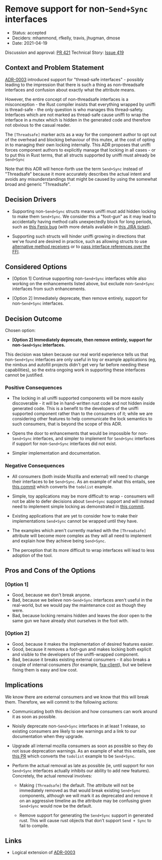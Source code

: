 # Remove support for non-`Send+Sync` interfaces

* Status: accepted
* Deciders: mhammond, rfkelly, travis, jhugman, dmose
* Date: 2021-04-19

Discussion and approval: [PR 421](https://github.com/mozilla/uniffi-rs/pull/421)
Technical Story: [Issue 419](https://github.com/mozilla/uniffi-rs/issues/419)

## Context and Problem Statement

[ADR-0003](0003-threadsafe-interfaces.md) introduced support for "thread-safe
interfaces" - possibly leading to the impression that there is such a thing as
non-threadsafe interfaces and confusion about exactly what the attribute means.

However, the entire concept of non-threadsafe interfaces is a misconception -
the Rust compiler insists that everything wrapped by uniffi is thread-safe -
the only question is who manages this thread-safety. Interfaces which are not
marked as thread-safe cause uniffi to wrap the interface in a mutex which is
hidden in the generated code and therefore not obvious to the casual reader.

The `[Threadsafe]` marker acts as a way for the component author to opt out of
the overhead and blocking behaviour of this mutex, at the cost of opting in to
managing their own locking internally. This ADR proposes that uniffi forces
component authors to explicitly manage that locking in all cases - or to put
this in Rust terms, that all structs supported by uniffi must already be
`Send+Sync`

Note that this ADR will hence-forth use the term `Send+Sync` instead of
"Threadsafe" because it more accurately describes the actual intent and avoids
any misunderstandings that might be caused by using the somewhat broad and
generic "Threadsafe".

## Decision Drivers

* Supporting non-`Send+Sync` structs means uniffi must add hidden locking to make
  them `Send+Sync`. We consider this a "foot-gun" as it may lead to accidentally
  having method calls unexpectedly block for long periods, such as
  [this Fenix bug](https://github.com/mozilla-mobile/fenix/issues/17086)
  (with more details available in [this JIRA ticket](https://jira.mozilla.com/browse/SDK-157)).

* Supporting such structs will hinder uniffi growing in directions that we've
  found are desired in practice, such as allowing structs to use [alternative
  method receivers](https://github.com/mozilla/uniffi-rs/issues/417) or to
  [pass interface references over the FFI](https://github.com/mozilla/uniffi-rs/issues/419).

## Considered Options

* [Option 1] Continue supporting non-`Send+Sync` interfaces while also working
  on the enhancements listed above, but exclude non-`Send+Sync` interfaces from
  such enhancements.

* [Option 2] Immediately deprecate, then remove entirely, support for
  non-`Send+Sync` interfaces.

## Decision Outcome

Chosen option:

* **[Option 2] Immediately deprecate, then remove entirely, support for
  non-`Send+Sync` interfaces.**

This decision was taken because our real world experience tells us that
non-`Send+Sync` interfaces are only useful in toy or example applications (eg,
the nimbus and autofill projects didn't get very far before needing these
capabilities), so the extra ongoing work in supporting these interfaces cannot
be justified.

### Positive Consequences

* The locking in all uniffi supported components will be more easily
  discoverable - it will be in hand-written rust code and not hidden inside
  generated code. This is a benefit to the developers of the uniffi supported
  component rather than to the consumers of it; while we are considering other
  features to help communicate the lock semantics to such consumers, that is
  beyond the scope of this ADR.

* Opens the door to enhancements that would be impossible for non-`Send+Sync`
  interfaces, and simpler to implement for `Send+Sync` interfaces if support
  for non-`Send+Sync` interfaces did not exist.

* Simpler implementation and documentation.

### Negative Consequences

* All consumers (both inside Mozilla and external) will need to change their
  interfaces to be `Send+Sync`. As an example of what this entails,
  see [this commit](https://github.com/mozilla/uniffi-rs/commit/454dfff6aa560dffad980a9258853108a44d5985)
  which converts the `todolist` example.

* Simple, toy applications may be more difficult to wrap - consumers will not
  be able to defer decisions about `Send+Sync` support and will instead need to
  implement simple locking as demonstrated in [this commit](
  https://github.com/mozilla/uniffi-rs/commit/454dfff6aa560dffad980a9258853108a44d5985).

* Existing applications that are yet to consider how to make their
  implementations `Send+Sync` cannot be wrapped until they have.

* The examples which aren't currently marked with the `[Threadsafe]` attribute
  will become more complex as they will all need to implement and explain how
  they achieve being `Send+Sync`.

* The perception that its more difficult to wrap interfaces will lead to less
  adoption of the tool.

## Pros and Cons of the Options

### [Option 1]

* Good, because we don't break anyone.
* Bad, because we believe non-`Send+Sync` interfaces aren't useful in the
  real-world, but we would pay the maintenance cost as though they were.
* Bad, because locking remains hidden and leaves the door open to the same
  gun we have already shot ourselves in the foot with.

### [Option 2]

* Good, because it makes the implementation of desired features easier.
* Good, because it removes a foot-gun and makes locking both explicit and
  visible to the developers of the uniffi-wrapped component.
* Bad, because it breaks existing external consumers - it also breaks a couple
  of internal consumers (for example, [fxa-client](
  https://github.com/mozilla/application-services/blob/f3f0cf6e3386bf3036b074dad3950389cbd05746/components/fxa-client/src/fxa_client.udl#L97)),
  but we believe fixing them is easy and low cost.

## Implications

We know there are external consumers and we know that this will break them.
Therefore, we will commit to the following actions:

* Communicating both this decision and how consumers can work around it as soon
  as possible.

* Noisily deprecate non-`Send+Sync` interfaces in at least 1 release, so
  existing consumers are likely to see warnings and a link to our documentation
  when they upgrade.

* Upgrade all internal mozilla consumers as soon as possible so they do not
  issue deprecation warnings. As an example of what this entails,
  see [this PR](https://github.com/mozilla/uniffi-rs/commit/454dfff6aa560dffad980a9258853108a44d5985)
  which converts the `todolist` example to be `Send+Sync`.

* Perform the actual removal as late as possible (ie, until support for non
  `Send+Sync` interfaces actually inhibits our ability to add new features).
  Concretely, the actual removal involves:

  * Making `[Threadsafe]` the default. The attribute will not be immediately
    removed as that would break existing `Send+Sync` components, although we
    will mark it as deprecated and remove it on an aggressive timeline as the
    attribute may be confusing given `Send+Sync` would now be the default.

  * Remove support for generating the `Send+Sync` support in generated rust.
    This will cause rust objects that don't support `Send + Sync` to fail to
    compile.

## Links

* Logical extension of [ADR-0003](0003-threadsafe-interfaces.md)
